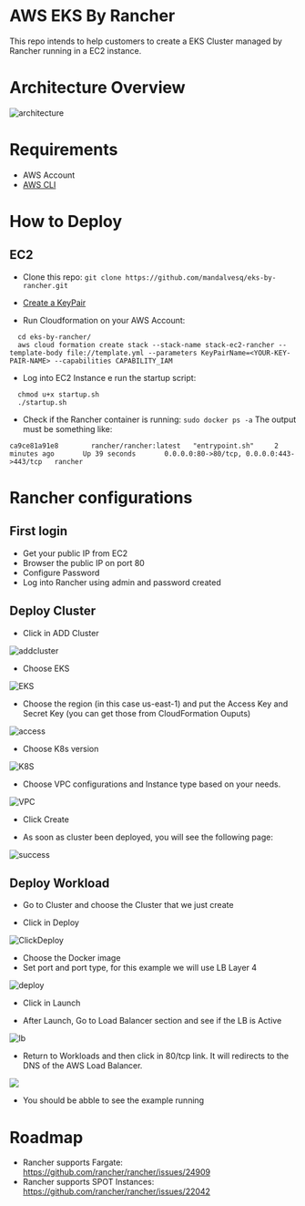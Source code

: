 # AWS EKS By Rancher

This repo intends to help customers to create a EKS Cluster managed by Rancher running in a EC2 instance.

# Architecture Overview

![architecture](images/arquitetura.png)

# Requirements

- AWS Account 
- [AWS CLI](https://docs.aws.amazon.com/pt_br/cli/latest/userguide/cli-chap-install.html)

# How to Deploy

## EC2

- Clone this repo: 
` git clone https://github.com/mandalvesq/eks-by-rancher.git `

- [Create a KeyPair](https://docs.aws.amazon.com/pt_br/AWSEC2/latest/UserGuide/ec2-key-pairs.html)

- Run Cloudformation on your AWS Account: 

``` 
  cd eks-by-rancher/
  aws cloud formation create stack --stack-name stack-ec2-rancher --template-body file://template.yml --parameters KeyPairName=<YOUR-KEY-PAIR-NAME> --capabilities CAPABILITY_IAM
```

- Log into EC2 Instance e run the startup script:

```
  chmod u+x startup.sh
  ./startup.sh
```

- Check if the Rancher container is running: `sudo docker ps -a`
The output must be something like: 

`ca9ce81a91e8        rancher/rancher:latest   "entrypoint.sh"     2 minutes ago       Up 39 seconds       0.0.0.0:80->80/tcp, 0.0.0.0:443->443/tcp   rancher`

# Rancher configurations 

## First login 
- Get your public IP from EC2 
- Browser the public IP on port 80
- Configure Password 
- Log into Rancher using admin and password created

## Deploy Cluster 

- Click in ADD Cluster 

![addcluster](images/addcluster.png)

- Choose EKS

![EKS](images/eks.png)

- Choose the region (in this case us-east-1) and put the Access Key and Secret Key (you can get those from CloudFormation Ouputs)

![access](images/accesskey-secretkey.png)

- Choose K8s version

![K8S](images/cluster-k8s.png)

- Choose VPC configurations and Instance type based on your needs.


![VPC](images/cluster-vpc.png)

- Click Create

- As soon as cluster been deployed, you will see the following page:

![success](images/clustersuccess.png)


## Deploy Workload

- Go to Cluster and choose the Cluster that we just create

- Click in Deploy

![ClickDeploy](images/clickindeploy.png)

- Choose the Docker image
- Set port and port type, for this example we will use LB Layer 4

![deploy](images/deploy-workload.png)

- Click in Launch

- After Launch, Go to Load Balancer section and see if the LB is Active

![lb](images/load-balancing.png)

- Return to Workloads and then click in 80/tcp link. It will redirects to the DNS of the AWS Load Balancer.

![](images/80-tcp.png)

- You should be abble to see the example running


# Roadmap 

- Rancher supports Fargate: https://github.com/rancher/rancher/issues/24909
- Rancher supports SPOT Instances: https://github.com/rancher/rancher/issues/22042




